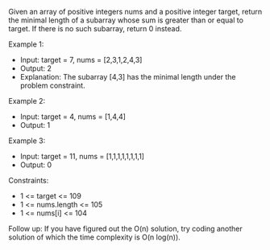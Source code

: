 Given an array of positive integers nums and a positive integer target, return the minimal length of a subarray whose sum is greater than or equal to target. If there is no such subarray, return 0 instead.

Example 1:
- Input: target = 7, nums = [2,3,1,2,4,3]
- Output: 2 
- Explanation: The subarray [4,3] has the minimal length under the problem constraint.

Example 2:
- Input: target = 4, nums = [1,4,4]
- Output: 1

Example 3:
- Input: target = 11, nums = [1,1,1,1,1,1,1,1]
- Output: 0


Constraints:

- 1 <= target <= 109
- 1 <= nums.length <= 105 
- 1 <= nums[i] <= 104

Follow up: If you have figured out the O(n) solution, try coding another solution of which the time complexity is O(n log(n)).